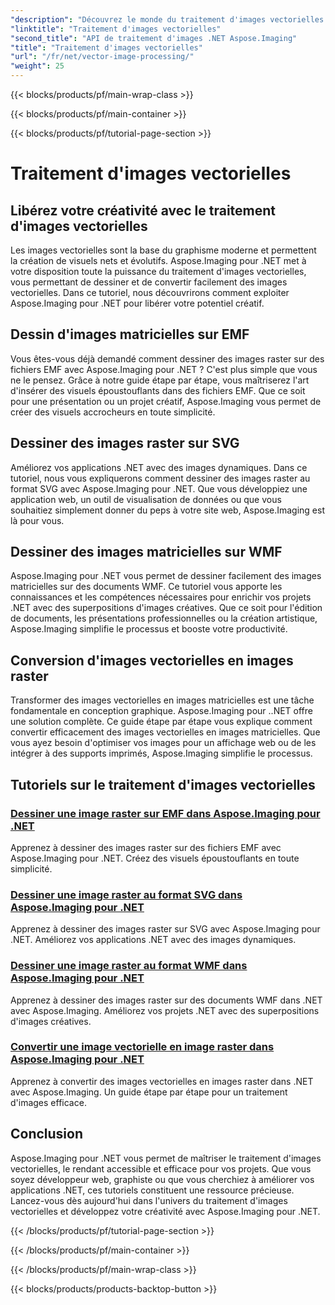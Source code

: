 ```yaml
---
"description": "Découvrez le monde du traitement d'images vectorielles avec Aspose.Imaging pour .NET. Apprenez à dessiner et à convertir facilement des images vectorielles. Optimisez vos projets .NET dès aujourd'hui !"
"linktitle": "Traitement d'images vectorielles"
"second_title": "API de traitement d'images .NET Aspose.Imaging"
"title": "Traitement d'images vectorielles"
"url": "/fr/net/vector-image-processing/"
"weight": 25
---
```


{{< blocks/products/pf/main-wrap-class >}}

{{< blocks/products/pf/main-container >}}

{{< blocks/products/pf/tutorial-page-section >}}

# Traitement d'images vectorielles


## Libérez votre créativité avec le traitement d'images vectorielles

Les images vectorielles sont la base du graphisme moderne et permettent la création de visuels nets et évolutifs. Aspose.Imaging pour .NET met à votre disposition toute la puissance du traitement d'images vectorielles, vous permettant de dessiner et de convertir facilement des images vectorielles. Dans ce tutoriel, nous découvrirons comment exploiter Aspose.Imaging pour .NET pour libérer votre potentiel créatif.

## Dessin d'images matricielles sur EMF

Vous êtes-vous déjà demandé comment dessiner des images raster sur des fichiers EMF avec Aspose.Imaging pour .NET ? C'est plus simple que vous ne le pensez. Grâce à notre guide étape par étape, vous maîtriserez l'art d'insérer des visuels époustouflants dans des fichiers EMF. Que ce soit pour une présentation ou un projet créatif, Aspose.Imaging vous permet de créer des visuels accrocheurs en toute simplicité.

## Dessiner des images raster sur SVG

Améliorez vos applications .NET avec des images dynamiques. Dans ce tutoriel, nous vous expliquerons comment dessiner des images raster au format SVG avec Aspose.Imaging pour .NET. Que vous développiez une application web, un outil de visualisation de données ou que vous souhaitiez simplement donner du peps à votre site web, Aspose.Imaging est là pour vous.

## Dessiner des images matricielles sur WMF

Aspose.Imaging pour .NET vous permet de dessiner facilement des images matricielles sur des documents WMF. Ce tutoriel vous apporte les connaissances et les compétences nécessaires pour enrichir vos projets .NET avec des superpositions d'images créatives. Que ce soit pour l'édition de documents, les présentations professionnelles ou la création artistique, Aspose.Imaging simplifie le processus et booste votre productivité.

## Conversion d'images vectorielles en images raster

Transformer des images vectorielles en images matricielles est une tâche fondamentale en conception graphique. Aspose.Imaging pour ..NET offre une solution complète. Ce guide étape par étape vous explique comment convertir efficacement des images vectorielles en images matricielles. Que vous ayez besoin d'optimiser vos images pour un affichage web ou de les intégrer à des supports imprimés, Aspose.Imaging simplifie le processus.

## Tutoriels sur le traitement d'images vectorielles
### [Dessiner une image raster sur EMF dans Aspose.Imaging pour .NET](./draw-raster-image-on-emf/)
Apprenez à dessiner des images raster sur des fichiers EMF avec Aspose.Imaging pour .NET. Créez des visuels époustouflants en toute simplicité.
### [Dessiner une image raster au format SVG dans Aspose.Imaging pour .NET](./draw-raster-image-on-svg/)
Apprenez à dessiner des images raster sur SVG avec Aspose.Imaging pour .NET. Améliorez vos applications .NET avec des images dynamiques.
### [Dessiner une image raster au format WMF dans Aspose.Imaging pour .NET](./draw-raster-image-on-wmf/)
Apprenez à dessiner des images raster sur des documents WMF dans .NET avec Aspose.Imaging. Améliorez vos projets .NET avec des superpositions d'images créatives.
### [Convertir une image vectorielle en image raster dans Aspose.Imaging pour .NET](./draw-vector-image-to-raster-image/)
Apprenez à convertir des images vectorielles en images raster dans .NET avec Aspose.Imaging. Un guide étape par étape pour un traitement d'images efficace.

## Conclusion

Aspose.Imaging pour .NET vous permet de maîtriser le traitement d'images vectorielles, le rendant accessible et efficace pour vos projets. Que vous soyez développeur web, graphiste ou que vous cherchiez à améliorer vos applications .NET, ces tutoriels constituent une ressource précieuse. Lancez-vous dès aujourd'hui dans l'univers du traitement d'images vectorielles et développez votre créativité avec Aspose.Imaging pour .NET.

{{< /blocks/products/pf/tutorial-page-section >}}

{{< /blocks/products/pf/main-container >}}

{{< /blocks/products/pf/main-wrap-class >}}

{{< blocks/products/products-backtop-button >}}